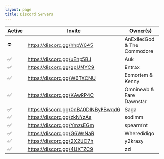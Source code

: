 ```yaml
---
layout: page
title: Discord Servers
---
```


Active | Invite | Owner(s)
------ | ------ | --------
:no_entry: | https://discord.gg/hhpW645 | AnExiledGod & The Commodore
:white_check_mark: | https://discord.gg/uEhp5BJ | Auk
:white_check_mark: | https://discord.gg/gpUMYC9 | Entrax
:white_check_mark: | https://discord.gg/W6TXCNU | Exmortem & Kenny
:white_check_mark: | https://discord.gg/KAwRP4C | Omninewb & Fare Dawnstar
:white_check_mark: | https://discord.gg/0nBA0DlNByPBwqd6 | Saga
:white_check_mark: | https://discord.gg/zkNYzAs | sodimm
:white_check_mark: | https://discord.gg/YmzsEGm | spearmint
:white_check_mark: | https://discord.gg/G6WeNaR | Wheredidigo
:white_check_mark: | https://discord.gg/2X2UC7h | y2krazy
:white_check_mark: | https://discord.gg/4UXTZC9 | zzi
